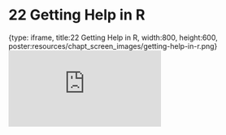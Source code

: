 # 22 Getting Help in R
 
{type: iframe, title:22 Getting Help in R, width:800, height:600, poster:resources/chapt_screen_images/getting-help-in-r.png}
![](https://datatrail-jhu.github.io/DataTrail_ReOrg/no_toc/getting-help-in-r.html)
 

 
